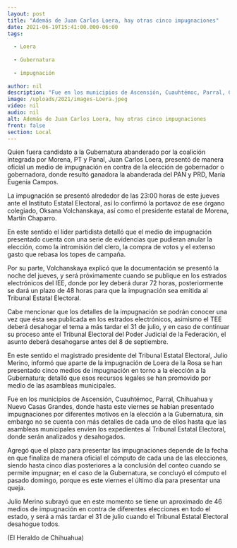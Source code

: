 ```yaml
---
layout: post
title: "Además de Juan Carlos Loera, hay otras cinco impugnaciones"
date: 2021-06-19T15:41:00.000-06:00
tags:
  
  - Loera
  
  - Gubernatura
  
  - impugnación
  
author: nil
description: "Fue en los municipios de Ascensión, Cuauhtémoc, Parral, Chihuahua y Nuevo Casas Grandes, donde hasta este viernes se habían presentado impugnaciones"
image: /uploads/2021/images-Loera.jpeg
video: nil
audio: nil
alt: Además de Juan Carlos Loera, hay otras cinco impugnaciones
front: false
section: Local
---
```


Quien fuera candidato a la Gubernatura abanderado por la coalición integrada por Morena, PT y Panal, Juan Carlos Loera, presentó de manera oficial un medio de impugnación en contra de la elección de gobernador o gobernadora, donde resultó ganadora la abanderada del PAN y PRD, María Eugenia Campos.

La impugnación se presentó alrededor de las 23:00 horas de este jueves ante el Instituto Estatal Electoral, así lo confirmó la portavoz de ese órgano colegiado, Oksana Volchanskaya, así como el presidente estatal de Morena, Martín Chaparro.

En este sentido el líder partidista detalló que el medio de impugnación presentado cuenta con una serie de evidencias que pudieran anular la elección, como la intromisión del clero, la compra de votos y el extenso gasto que rebasa los topes de campaña.

Por su parte, Volchanskaya explicó que la documentación se presentó la noche del jueves, y será próximamente cuando se publique en los estrados electrónicos del IEE, donde por ley deberá durar 72 horas, posteriormente se dará un plazo de 48 horas para que la impugnación sea emitida al Tribunal Estatal Electoral.

Cabe mencionar que los detalles de la impugnación se podrán conocer una vez que ésta sea publicada en los estrados electrónicos, asimismo el TEE deberá desahogar el tema a más tardar el 31 de julio, y en caso de continuar su proceso ante el Tribunal Electoral del Poder Judicial de la Federación, el asunto deberá desahogarse antes del 8 de septiembre.

En este sentido el magistrado presidente del Tribunal Estatal Electoral, Julio Merino, informó que aparte de la impugnación de Loera de la Rosa se han presentado cinco medios de impugnación en torno a la elección a la Gubernatura; detalló que esos recursos legales se han promovido por medio de las asambleas municipales.

Fue en los municipios de Ascensión, Cuauhtémoc, Parral, Chihuahua y Nuevo Casas Grandes, donde hasta este viernes se habían presentado impugnaciones por diferentes motivos en la elección a la Gubernatura, sin embargo no se cuenta con más detalles de cada uno de ellos hasta que las asambleas municipales envíen los expedientes al Tribunal Estatal Electoral, donde serán analizados y desahogados.

Agregó que el plazo para presentar las impugnaciones depende de la fecha en que finaliza de manera oficial el cómputo de cada una de las elecciones, siendo hasta cinco días posteriores a la conclusión del conteo cuando se permite impugnar; en el caso de la Gubernatura, se concluyó el cómputo el pasado domingo, porque es este viernes el último día para presentar una queja.

Julio Merino subrayó que en este momento se tiene un aproximado de 46 medios de impugnación en contra de diferentes elecciones en todo el estado, y será a más tardar el 31 de julio cuando el Tribunal Estatal Electoral desahogue todos.

(El Heraldo de Chihuahua)